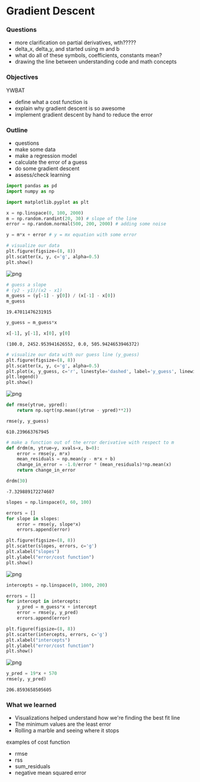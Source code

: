 
# Gradient Descent

### Questions
* more clarification on partial derivatives, wth?????
* delta_x, delta_y, and started using m and b
* what do all of these symbols, coefficients, constants mean?
* drawing the line between understanding code and math concepts

### Objectives
YWBAT
* define what a cost function is
* explain why gradient descent is so awesome
* implement gradient descent by hand to reduce the error

### Outline
* questions
* make some data
* make a regression model
* calculate the error of a guess
* do some gradient descent
* assess/check learning


```python
import pandas as pd
import numpy as np

import matplotlib.pyplot as plt
```


```python
x = np.linspace(0, 100, 2000)
m = np.random.randint(20, 30) # slope of the line
error = np.random.normal(500, 200, 2000) # adding some noise
```


```python
y = m*x + error # y = mx equation with some error
```


```python
# visualize our data
plt.figure(figsize=(8, 8))
plt.scatter(x, y, c='g', alpha=0.5)
plt.show()
```


![png](lesson-plan_files/lesson-plan_7_0.png)



```python
# guess a slope
# (y2 - y1)/(x2 - x1)
m_guess = (y[-1] - y[0]) / (x[-1] - x[0])
m_guess
```




    19.47011476231915




```python
y_guess = m_guess*x
```


```python
x[-1], y[-1], x[0], y[0]
```




    (100.0, 2452.953941626552, 0.0, 505.9424653946372)




```python
# visualize our data with our guess line (y_guess)
plt.figure(figsize=(8, 8))
plt.scatter(x, y, c='g', alpha=0.5)
plt.plot(x, y_guess, c='r', linestyle='dashed', label='y_guess', linewidth=5)
plt.legend()
plt.show()
```


![png](lesson-plan_files/lesson-plan_11_0.png)



```python
def rmse(ytrue, ypred):
    return np.sqrt(np.mean((ytrue - ypred)**2))
```


```python
rmse(y, y_guess)
```




    610.239663767945




```python
# make a function out of the error derivative with respect to m
def drdm(m, ytrue=y, xvals=x, b=0):
    error = rmse(y, m*x)
    mean_residuals = np.mean(y - m*x + b)
    change_in_error = -1.0/error * (mean_residuals)*np.mean(x)
    return change_in_error
```


```python
drdm(30)
```




    -7.329889172274607




```python
slopes = np.linspace(0, 60, 100)
```


```python
errors = []
for slope in slopes:
    error = rmse(y, slope*x)
    errors.append(error)
```


```python
plt.figure(figsize=(8, 8))
plt.scatter(slopes, errors, c='g')
plt.xlabel("slopes")
plt.ylabel("error/cost function")
plt.show()
```


![png](lesson-plan_files/lesson-plan_18_0.png)



```python
intercepts = np.linspace(0, 1000, 200)
```


```python
errors = []
for intercept in intercepts:
    y_pred = m_guess*x + intercept
    error = rmse(y, y_pred)
    errors.append(error)
```


```python
plt.figure(figsize=(8, 8))
plt.scatter(intercepts, errors, c='g')
plt.xlabel("intercepts")
plt.ylabel("error/cost function")
plt.show()
```


![png](lesson-plan_files/lesson-plan_21_0.png)



```python
y_pred = 19*x + 570
rmse(y, y_pred)
```




    206.8593658505605



### What we learned
* Visualizations helped understand how we're finding the best fit line
* The minimum values are the least error
* Rolling a marble and seeing where it stops

examples of cost function
* rmse
* rss
* sum_residuals
* negative mean squared error
